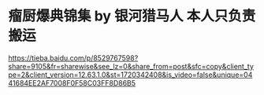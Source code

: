 # 瘤厨爆典锦集 by 银河猎马人 本人只负责搬运

https://tieba.baidu.com/p/8529767598?share=9105&fr=sharewise&see_lz=0&share_from=post&sfc=copy&client_type=2&client_version=12.63.1.0&st=1720342408&is_video=false&unique=0441684EE2AF7008F0F58C03FF8D86B5
